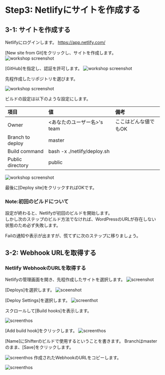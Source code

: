 # Step3: Netlifyにサイトを作成する

## 3-1: サイトを作成する
Netlifyにログインします。
https://app.netlify.com/

[New site from Git]をクリックし、サイトを作成します。
![workshop screenshot](./img/10.png)

[GitHub]を指定し、認証を許可します。
![workshop screenshot](./img/11.png)

先程作成したリポジトリを選びます。

![workshop screenshot](./img/12.png)

ビルドの設定は以下のような設定にします。

|項目|値|備考|
|:--|:--|:--|
|Owner|<あなたのユーザー名>'s team|ここはどんな値でもOK|
|Branch to deploy|master||
|Build command|bash -x ./netlify/deploy.sh||
|Public directory|public||

![workshop screenshot](./img/13.png)

最後に[Deploy site]をクリックすればOKです。

### Note:初回のビルドについて
設定が終わると、Netlifyが初回のビルドを開始します。  
しかし次のステップのビルド方法でなければ、WordPressのURLが存在しない状態のため必ず失敗します。

Failの通知や表示が出ますが、慌てずに次のステップに移りましょう。

## 3-2: Webhook URLを取得する

### Netlify WebhookのURLを取得する
Netlifyの管理画面を開き、先程作成したサイトを選択します。
![screenshot](../gatsby/img/11.png)

[Deploys]を選択します。
![sceenshot](../gatsby/img/12.png)

[Deploy Settings]を選択します。
![screenthot](../gatsby/img/13.png)

スクロールして[Build hooks]を表示します。

![screenthos](../gatsby/img/14.png)

[Add build hook]をクリックします。
![screenthos](../gatsby/img/15.png)

[Name]にShifterのビルドで使用するということを書きます。
Branchはmasterのまま、[Save]をクリックします。

![screenthos](../gatsby/img/16.png)
作成されたWebhookのURLをコピーします。

![screenthos](../gatsby/img/17.png)